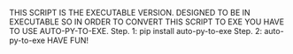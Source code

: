 THIS SCRIPT IS THE EXECUTABLE VERSION. DESIGNED TO BE IN EXECUTABLE SO IN ORDER TO CONVERT THIS SCRIPT TO EXE YOU HAVE TO USE AUTO-PY-TO-EXE.
Step. 1: pip install auto-py-to-exe
Step. 2: auto-py-to-exe
HAVE FUN!
